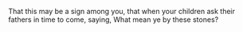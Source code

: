 That this may be a sign among you, that when your children ask their fathers in time to come, saying, What mean ye by these stones?
